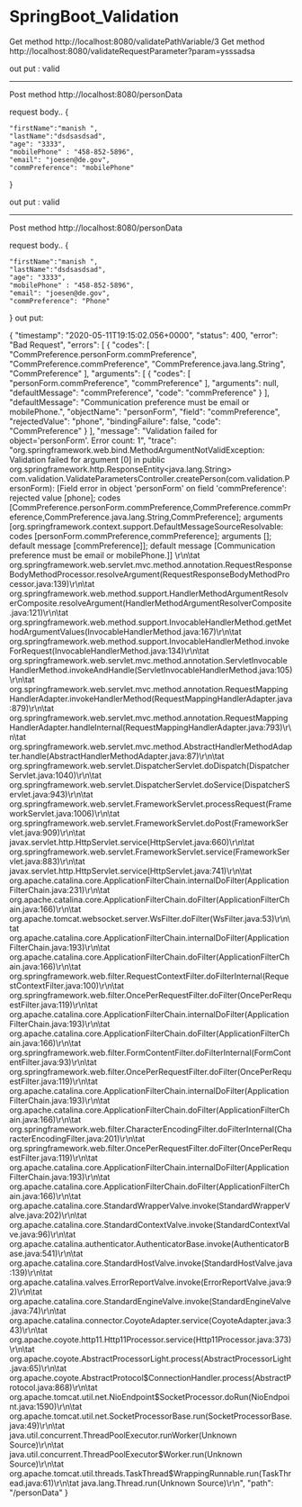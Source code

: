 # SpringBoot_Validation
Get method
http://localhost:8080/validatePathVariable/3
Get method
http://localhost:8080/validateRequestParameter?param=ysssadsa

out put : valid

----------------------------------------------------------------------
Post method
http://localhost:8080/personData

request body..
{
	
	"firstName":"manish ",
	"lastName":"dsdsasdsad",
	"age": "3333",
	"mobilePhone" : "458-852-5896",
	"email": "joesen@de.gov",
	"commPreference": "mobilePhone"
}

out put : valid


----------------------------------------------------------------------
Post method
http://localhost:8080/personData


request body..
{
	
	"firstName":"manish ",
	"lastName":"dsdsasdsad",
	"age": "3333",
	"mobilePhone" : "458-852-5896",
	"email": "joesen@de.gov",
	"commPreference": "Phone"
}
out put:

{
  "timestamp": "2020-05-11T19:15:02.056+0000",
  "status": 400,
  "error": "Bad Request",
  "errors": [
    {
      "codes": [
        "CommPreference.personForm.commPreference",
        "CommPreference.commPreference",
        "CommPreference.java.lang.String",
        "CommPreference"
      ],
      "arguments": [
        {
          "codes": [
            "personForm.commPreference",
            "commPreference"
          ],
          "arguments": null,
          "defaultMessage": "commPreference",
          "code": "commPreference"
        }
      ],
      "defaultMessage": "Communication preference must be email or mobilePhone.",
      "objectName": "personForm",
      "field": "commPreference",
      "rejectedValue": "phone",
      "bindingFailure": false,
      "code": "CommPreference"
    }
  ],
  "message": "Validation failed for object='personForm'. Error count: 1",
  "trace": "org.springframework.web.bind.MethodArgumentNotValidException: Validation failed for argument [0] in public org.springframework.http.ResponseEntity<java.lang.String> com.validation.ValidateParametersController.createPerson(com.validation.PersonForm): [Field error in object 'personForm' on field 'commPreference': rejected value [phone]; codes [CommPreference.personForm.commPreference,CommPreference.commPreference,CommPreference.java.lang.String,CommPreference]; arguments [org.springframework.context.support.DefaultMessageSourceResolvable: codes [personForm.commPreference,commPreference]; arguments []; default message [commPreference]]; default message [Communication preference must be email or mobilePhone.]] \r\n\tat org.springframework.web.servlet.mvc.method.annotation.RequestResponseBodyMethodProcessor.resolveArgument(RequestResponseBodyMethodProcessor.java:139)\r\n\tat org.springframework.web.method.support.HandlerMethodArgumentResolverComposite.resolveArgument(HandlerMethodArgumentResolverComposite.java:121)\r\n\tat org.springframework.web.method.support.InvocableHandlerMethod.getMethodArgumentValues(InvocableHandlerMethod.java:167)\r\n\tat org.springframework.web.method.support.InvocableHandlerMethod.invokeForRequest(InvocableHandlerMethod.java:134)\r\n\tat org.springframework.web.servlet.mvc.method.annotation.ServletInvocableHandlerMethod.invokeAndHandle(ServletInvocableHandlerMethod.java:105)\r\n\tat org.springframework.web.servlet.mvc.method.annotation.RequestMappingHandlerAdapter.invokeHandlerMethod(RequestMappingHandlerAdapter.java:879)\r\n\tat org.springframework.web.servlet.mvc.method.annotation.RequestMappingHandlerAdapter.handleInternal(RequestMappingHandlerAdapter.java:793)\r\n\tat org.springframework.web.servlet.mvc.method.AbstractHandlerMethodAdapter.handle(AbstractHandlerMethodAdapter.java:87)\r\n\tat org.springframework.web.servlet.DispatcherServlet.doDispatch(DispatcherServlet.java:1040)\r\n\tat org.springframework.web.servlet.DispatcherServlet.doService(DispatcherServlet.java:943)\r\n\tat org.springframework.web.servlet.FrameworkServlet.processRequest(FrameworkServlet.java:1006)\r\n\tat org.springframework.web.servlet.FrameworkServlet.doPost(FrameworkServlet.java:909)\r\n\tat javax.servlet.http.HttpServlet.service(HttpServlet.java:660)\r\n\tat org.springframework.web.servlet.FrameworkServlet.service(FrameworkServlet.java:883)\r\n\tat javax.servlet.http.HttpServlet.service(HttpServlet.java:741)\r\n\tat org.apache.catalina.core.ApplicationFilterChain.internalDoFilter(ApplicationFilterChain.java:231)\r\n\tat org.apache.catalina.core.ApplicationFilterChain.doFilter(ApplicationFilterChain.java:166)\r\n\tat org.apache.tomcat.websocket.server.WsFilter.doFilter(WsFilter.java:53)\r\n\tat org.apache.catalina.core.ApplicationFilterChain.internalDoFilter(ApplicationFilterChain.java:193)\r\n\tat org.apache.catalina.core.ApplicationFilterChain.doFilter(ApplicationFilterChain.java:166)\r\n\tat org.springframework.web.filter.RequestContextFilter.doFilterInternal(RequestContextFilter.java:100)\r\n\tat org.springframework.web.filter.OncePerRequestFilter.doFilter(OncePerRequestFilter.java:119)\r\n\tat org.apache.catalina.core.ApplicationFilterChain.internalDoFilter(ApplicationFilterChain.java:193)\r\n\tat org.apache.catalina.core.ApplicationFilterChain.doFilter(ApplicationFilterChain.java:166)\r\n\tat org.springframework.web.filter.FormContentFilter.doFilterInternal(FormContentFilter.java:93)\r\n\tat org.springframework.web.filter.OncePerRequestFilter.doFilter(OncePerRequestFilter.java:119)\r\n\tat org.apache.catalina.core.ApplicationFilterChain.internalDoFilter(ApplicationFilterChain.java:193)\r\n\tat org.apache.catalina.core.ApplicationFilterChain.doFilter(ApplicationFilterChain.java:166)\r\n\tat org.springframework.web.filter.CharacterEncodingFilter.doFilterInternal(CharacterEncodingFilter.java:201)\r\n\tat org.springframework.web.filter.OncePerRequestFilter.doFilter(OncePerRequestFilter.java:119)\r\n\tat org.apache.catalina.core.ApplicationFilterChain.internalDoFilter(ApplicationFilterChain.java:193)\r\n\tat org.apache.catalina.core.ApplicationFilterChain.doFilter(ApplicationFilterChain.java:166)\r\n\tat org.apache.catalina.core.StandardWrapperValve.invoke(StandardWrapperValve.java:202)\r\n\tat org.apache.catalina.core.StandardContextValve.invoke(StandardContextValve.java:96)\r\n\tat org.apache.catalina.authenticator.AuthenticatorBase.invoke(AuthenticatorBase.java:541)\r\n\tat org.apache.catalina.core.StandardHostValve.invoke(StandardHostValve.java:139)\r\n\tat org.apache.catalina.valves.ErrorReportValve.invoke(ErrorReportValve.java:92)\r\n\tat org.apache.catalina.core.StandardEngineValve.invoke(StandardEngineValve.java:74)\r\n\tat org.apache.catalina.connector.CoyoteAdapter.service(CoyoteAdapter.java:343)\r\n\tat org.apache.coyote.http11.Http11Processor.service(Http11Processor.java:373)\r\n\tat org.apache.coyote.AbstractProcessorLight.process(AbstractProcessorLight.java:65)\r\n\tat org.apache.coyote.AbstractProtocol$ConnectionHandler.process(AbstractProtocol.java:868)\r\n\tat org.apache.tomcat.util.net.NioEndpoint$SocketProcessor.doRun(NioEndpoint.java:1590)\r\n\tat org.apache.tomcat.util.net.SocketProcessorBase.run(SocketProcessorBase.java:49)\r\n\tat java.util.concurrent.ThreadPoolExecutor.runWorker(Unknown Source)\r\n\tat java.util.concurrent.ThreadPoolExecutor$Worker.run(Unknown Source)\r\n\tat org.apache.tomcat.util.threads.TaskThread$WrappingRunnable.run(TaskThread.java:61)\r\n\tat java.lang.Thread.run(Unknown Source)\r\n",
  "path": "/personData"
}
